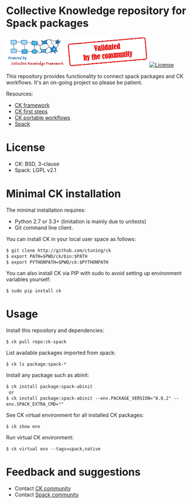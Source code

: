 Collective Knowledge repository for Spack packages
==================================================

[![logo](https://github.com/ctuning/ck-guide-images/blob/master/logo-powered-by-ck.png)](http://cKnowledge.org)
[![logo](https://github.com/ctuning/ck-guide-images/blob/master/logo-validated-by-the-community-simple.png)](http://cTuning.org)
[![License](https://img.shields.io/badge/License-BSD%203--Clause-blue.svg)](https://opensource.org/licenses/BSD-3-Clause)

This repository provides functionality to connect spack packages and CK workflows.
It's an on-going project so please be patient.

Resources:
* [CK framework](http://cKnowledge.org)
* [CK first steps](https://github.com/ctuning/ck/wiki/First-Steps)
* [CK portable workflows](https://github.com/ctuning/ck/wiki/Portable-workflows)
* [Spack](http://spack.io)

License
=======
* CK: BSD, 3-clause
* Spack: LGPL v2.1

Minimal CK installation
=======================

The minimal installation requires:

* Python 2.7 or 3.3+ (limitation is mainly due to unitests)
* Git command line client.

You can install CK in your local user space as follows:

```
$ git clone http://github.com/ctuning/ck
$ export PATH=$PWD/ck/bin:$PATH
$ export PYTHONPATH=$PWD/ck:$PYTHONPATH
```

You can also install CK via PIP with sudo to avoid setting up environment variables yourself:

```
$ sudo pip install ck
```

Usage
=====

Install this repository and dependencies:
```
$ ck pull repo:ck-spack
```

List available packages imported from spack:
```
$ ck ls package:spack-*
```

Install any package such as abinit:
```
$ ck install package:spack-abinit
 or
$ ck install package:spack-abinit --env.PACKAGE_VERSION="8.8.2" --env.SPACK_EXTRA_CMD=""
```

See CK virtual environment for all installed CK packages:
```
$ ck show env
```

Run virtual CK environment:
```
$ ck virtual env --tags=spack,native
```

Feedback and suggestions
========================
* Contact [CK community](https://github.com/ctuning/ck/wiki/Contacts)
* Contact [Spack community](https://groups.google.com/forum/#!forum/spack)
